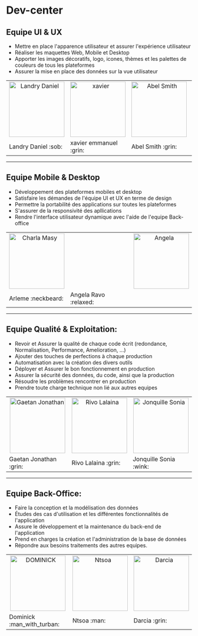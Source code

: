 # Dev-center

## Equipe UI & UX
- Mettre en place l'apparence utilisateur et assurer l'expérience utilisateur
- Réaliser les maquettes Web, Mobile et Desktop
- Apporter les images décoratifs, logo, icones, thèmes et les palettes de couleurs de tous les plateformes
- Assurer la mise en place des données sur la vue utilisateur

<table>
 <tr>
 <td align="center"><a href="https://Landris18.github.com"><img src="https://avatars0.githubusercontent.com/u/47665507?s=400&v=4" width="150px;" height="150px;" alt="Landry Daniel"/> </td>
 <td align="center"><a href="https://xavier-001.github.com"><img src="https://avatars1.githubusercontent.com/u/74898540?s=400&u=fc996a0de289f19a312112aa69a61fe31c250d21&v=4" width="150px;" height="150px;" alt="xavier"/> </td>
 <td align="center"><a href="https://smith-jpg.github.com"><img src="https://avatars1.githubusercontent.com/u/75094160?s=400&u=6cca7c7c29bb459db3e7f351e05423752929fb71&v=4?s=460&v=4" width="150px;" height="150px;" alt="Abel Smith"/> </td>
 <td align="center"><a href="https://Charla19.github.com"><img src="https://avatars3.githubusercontent.com/u/74827706?s=400&u=6cca7c7c29bb459db3e7f351e05423752929fb71&v=4?s=460&v=4" width="150px;" height="150px;" alt="Charla Masy"/> </td>
 </tr>
 <tr>
 <td> Landry Daniel :sob: </td>
 <td> xavier emmanuel :grin: </td>
 <td> Abel Smith :grin: </td>
 <td> Charla Masy :blush: </td>
 </tr>
 </table>
 
 

--------------------------------------------------------------------



## Equipe Mobile & Desktop
- Développement des plateformes mobiles et desktop
- Satisfaire les démandes de l'équipe UI et UX en terme de design
- Permettre la portabilité des applications sur toutes les plateformes
- S'assurer de la responsivité des apllications
- Rendre l'interface utilisateur dynamique avec l'aide de l'equipe Back-office

<table>
 <tr>
  <td align="center"><a href="https://rootkit7628.github.com"><img src="https://avatars0.githubusercontent.com/u/60097202?s=400&u=1682b26d4f187660c8e9d2a9f36c5b755f54a30f&v=4" width="150px;" height="150px;" alt="Charla Masy"/><td>
 <td align="center"><a href="https://joseeange04.github.com"><img src="https://avatars1.githubusercontent.com/u/72744818?s=400&u=fc996a0de289f19a312112aa69a61fe31c250d21&v=4" width="150px;" height="150px;" alt="Angela"/> </td>
 </tr>
 <tr>
 <td> Arleme :neckbeard: </td>
 <td> Angela Ravo :relaxed: </td>
 </tr>
 </table>
 

---------------------------------------------------------------------



## Equipe Qualité & Exploitation:
- Revoir et Assurer la qualité de chaque code écrit (redondance, Normalisation, Performance, Amelioration, ...)
- Ajouter des touches de perfections à chaque production
- Automatisation avec la création des divers outils 
- Déployer et Assurer le bon fonctionnement en production
- Assurer la sécurité des données, du code, ainsi que la production 
- Résoudre les problèmes rencontrer en production
- Prendre toute charge technique non lié aux autres equipes

<table>
 <tr>
 <td align="center"><a href="https://gaetan1903.github.com"><img src="https://avatars0.githubusercontent.com/u/43904633?s=460&v=4" width="150px;" height="150px;" alt="Gaetan Jonathan"/> </td>
 <td align="center"><a href="https://rivo2302.github.com"><img src="https://avatars2.githubusercontent.com/u/59861055?s=400&u=9517594496af95a3b20851bce00f83504d2b1ee4&v=4" width="150px;" height="150px;" alt="Rivo Lalaina"/> </td>
 <td align="center"><a href="https://Jonquille20.github.com"><img src="https://avatars0.githubusercontent.com/u/74913797?s=460&v=4" width="150px;" height="150px;" alt="Jonquille Sonia"/> </
 </tr>
 <tr>
 <td> Gaetan Jonathan :grin: </td>
 <td> Rivo Lalaina :grin: </td>
 <td> Jonquille Sonia :wink: </td>
 </tr>
 </table>
 
 
 ---------------------------------------------------------------------
 
 
 ## Equipe Back-Office:
 - Faire la conception et la modélisation des données
 - Études des cas d'utilisation et les différentes fonctionnalités de l'application
 - Assure le développement et la maintenance du back-end de l'application 
 - Prend en charges la création et l'administration de la base de données
 - Répondre aux besoins traitements des autres equipes.

<table>
 <tr>
   <td align="center"><a href="https://github.com/c3k4ah"><img src="https://avatars1.githubusercontent.com/u/73609825" width="150px;" height="150px;" alt="DOMINICK"/> </td>
   <td align="center"><a href="https://github.com/Ntsoa2112"><img src="https://avatars2.githubusercontent.com/u/49555661" width="150px;" height="150px;" alt="Ntsoa"/> </td>
   <td align="center"><a href="https://github.com/Darcia2125"><img src="https://avatars3.githubusercontent.com/u/64003085" width="150px;" height="150px;" alt="Darcia"/> </td>
 </tr>
 <tr>
   <td> Dominick :man_with_turban: </td>
   <td> Ntsoa :man: </td>
   <td> Darcia :grin: </td>
 </tr>
 </table>



